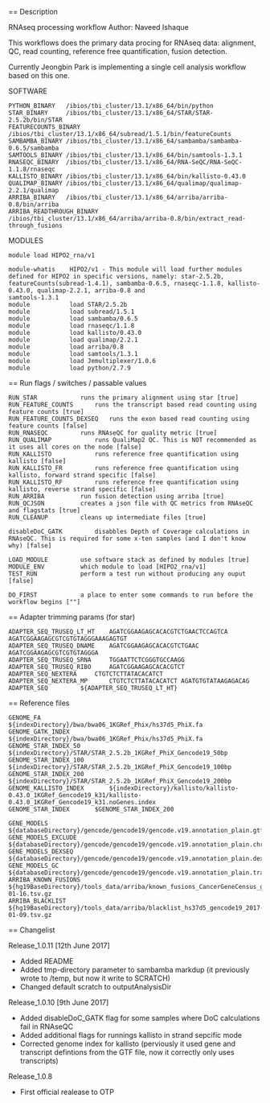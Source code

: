 == Description

RNAseq processing workflow
Author: Naveed Ishaque

This workflows does the primary data procing for RNAseq data: alignment, QC, read counting, reference free quantification, fusion detection.

Currently Jeongbin Park is implementing a single cell analysis workflow based on this one.

SOFTWARE
```
PYTHON_BINARY   /ibios/tbi_cluster/13.1/x86_64/bin/python
STAR_BINARY     /ibios/tbi_cluster/13.1/x86_64/STAR/STAR-2.5.2b/bin/STAR
FEATURECOUNTS_BINARY    /ibios/tbi_cluster/13.1/x86_64/subread/1.5.1/bin/featureCounts
SAMBAMBA_BINARY /ibios/tbi_cluster/13.1/x86_64/sambamba/sambamba-0.6.5/sambamba
SAMTOOLS_BINARY /ibios/tbi_cluster/13.1/x86_64/bin/samtools-1.3.1
RNASEQC_BINARY  /ibios/tbi_cluster/13.1/x86_64/RNA-SeQC/RNA-SeQC-1.1.8/rnaseqc
KALLISTO_BINARY /ibios/tbi_cluster/13.1/x86_64/bin/kallisto-0.43.0
QUALIMAP_BINARY /ibios/tbi_cluster/13.1/x86_64/qualimap/qualimap-2.2.1/qualimap
ARRIBA_BINARY   /ibios/tbi_cluster/13.1/x86_64/arriba/arriba-0.8/bin/arriba
ARRIBA_READTHROUGH_BINARY       /ibios/tbi_cluster/13.1/x86_64/arriba/arriba-0.8/bin/extract_read-through_fusions
```
MODULES

```
module load HIPO2_rna/v1

module-whatis    HIPO2/v1 - This module will load further modules defined for HIPO2 in specific versions, namely: star-2.5.2b, featureCounts(subread-1.4.1), sambamba-0.6.5, rnaseqc-1.1.8, kallisto-0.43.0, qualimap-2.2.1, arriba-0.8 and 
samtools-1.3.1 
module           load STAR/2.5.2b 
module           load subread/1.5.1 
module           load sambamba/0.6.5 
module           load rnaseqc/1.1.8 
module           load kallisto/0.43.0 
module           load qualimap/2.2.1 
module           load arriba/0.8 
module           load samtools/1.3.1 
module           load Jemultiplexer/1.0.6 
module           load python/2.7.9 
```
== Run flags / switches / passable values

```
RUN_STAR			runs the primary alignment using star [true]
RUN_FEATURE_COUNTS		runs the transcript based read counting using feature counts [true]
RUN_FEATURE_COUNTS_DEXSEQ	runs the exon based read counting using feature counts [false]
RUN_RNASEQC			runs RNAseQC for quality metric [true]
RUN_QUALIMAP			runs QualiMap2 QC. This is NOT recommended as it uses all cores on the node [false]
RUN_KALLISTO			runs reference free quantification using kallisto [false]
RUN_KALLISTO_FR			runs reference free quantification using kallisto, forward strand specific [false]
RUN_KALLISTO_RF			runs reference free quantification using kallisto, reverse strand specific [false]
RUN_ARRIBA 			run fusion detection using arriba [true]
RUN_QCJSON			creates a json file with QC metrics from RNAseQC and flagstats [true]
RUN_CLEANUP			cleans up intermediate files [true]

disableDoC_GATK			disabbles Depth of Coverage calculations in RNAseQC. This is required for some x-ten samples (and I don't know why) [false]

LOAD_MODULE			use software stack as defined by modules [true]
MODULE_ENV			which module to load [HIPO2_rna/v1]
TEST_RUN			perform a test run without producing any ouput [false]

DO_FIRST			a place to enter some commands to run before the workflow begins [""]
```
== Adapter trimming params (for star)

```
ADAPTER_SEQ_TRUSEQ_LT_HT	AGATCGGAAGAGCACACGTCTGAACTCCAGTCA AGATCGGAAGAGCGTCGTGTAGGGAAAGAGTGT
ADAPTER_SEQ_TRUSEQ_DNAME	AGATCGGAAGAGCACACGTCTGAAC AGATCGGAAGAGCGTCGTGTAGGGA
ADAPTER_SEQ_TRUSEQ_SRNA		TGGAATTCTCGGGTGCCAAGG
ADAPTER_SEQ_TRUSEQ_RIBO		AGATCGGAAGAGCACACGTCT
ADAPTER_SEQ_NEXTERA		CTGTCTCTTATACACATCT
ADAPTER_SEQ_NEXTERA_MP		CTGTCTCTTATACACATCT AGATGTGTATAAGAGACAG
ADAPTER_SEQ			${ADAPTER_SEQ_TRUSEQ_LT_HT}
```
== Reference files

```
GENOME_FA			${indexDirectory}/bwa/bwa06_1KGRef_Phix/hs37d5_PhiX.fa
GENOME_GATK_INDEX		${indexDirectory}/bwa/bwa06_1KGRef_Phix/hs37d5_PhiX.fa
GENOME_STAR_INDEX_50		${indexDirectory}/STAR/STAR_2.5.2b_1KGRef_PhiX_Gencode19_50bp
GENOME_STAR_INDEX_100		${indexDirectory}/STAR/STAR_2.5.2b_1KGRef_PhiX_Gencode19_100bp
GENOME_STAR_INDEX_200		${indexDirectory}/STAR/STAR_2.5.2b_1KGRef_PhiX_Gencode19_200bp
GENOME_KALLISTO_INDEX		${indexDirectory}/kallisto/kallisto-0.43.0_1KGRef_Gencode19_k31/kallisto-0.43.0_1KGRef_Gencode19_k31.noGenes.index
GENOME_STAR_INDEX		$GENOME_STAR_INDEX_200

GENE_MODELS			${databaseDirectory}/gencode/gencode19/gencode.v19.annotation_plain.gtf
GENE_MODELS_EXCLUDE		${databaseDirectory}/gencode/gencode19/gencode.v19.annotation_plain.chrXYMT.rRNA.tRNA.gtf
GENE_MODELS_DEXSEQ		${databaseDirectory}/gencode/gencode19/gencode.v19.annotation_plain.dexseq.gff
GENE_MODELS_GC			${databaseDirectory}/gencode/gencode19/gencode.v19.annotation_plain.transcripts.autosomal_transcriptTypeProteinCoding_nonPseudo.1KGRef.gc
ARRIBA_KNOWN_FUSIONS		${hg19BaseDirectory}/tools_data/arriba/known_fusions_CancerGeneCensus_gencode19_2017-01-16.tsv.gz
ARRIBA_BLACKLIST		${hg19BaseDirectory}/tools_data/arriba/blacklist_hs37d5_gencode19_2017-01-09.tsv.gz
```
== Changelist

Release_1.0.11 [12th June 2017]

- Added README
- Added tmp-directory parameter to sambamba markdup (it previously wrote to /temp, but now it write to SCRATCH)
- Changed default scratch to outputAnalysisDir

Release_1.0.10 [9th June 2017]

- Added disableDoC_GATK flag for some samples where DoC calculations fail in RNAseQC
- Added additional flags for runnings kallisto in strand sepcific mode
- Corrected genome index for kallisto (perviously it used gene and transcript defintions from the GTF file, now it correctly only uses transcripts)

Release_1.0.8

- First official realease to OTP
